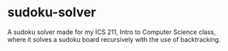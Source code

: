 # sudoku-solver
A sudoku solver made for my ICS 211, Intro to Computer Science class, where it solves a sudoku board recursively with the use of backtracking.
